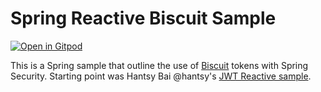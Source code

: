 # Spring Reactive Biscuit Sample

[![Open in Gitpod](https://gitpod.io/button/open-in-gitpod.svg)](https://gitpod.io/#https://github.com/ldoguin/spring-reactive-biscuit-couchbase)


This is a Spring sample that outline the use of [Biscuit](https://www.biscuitsec.org/) tokens with Spring Security. Starting point was Hantsy Bai @hantsy's [JWT Reactive sample](https://github.com/hantsy/spring-reactive-jwt-sample).

